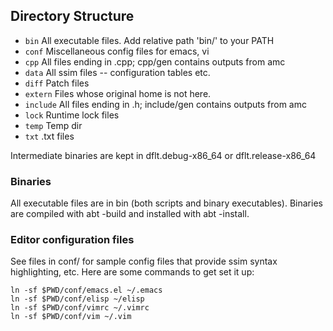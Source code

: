 ## Directory Structure

* `bin`         All executable files. Add relative path 'bin/' to your PATH
* `conf`        Miscellaneous config files for emacs, vi
* `cpp`         All files ending in .cpp; cpp/gen contains outputs from amc
* `data`        All ssim files -- configuration tables etc.
* `diff`        Patch files
* `extern`      Files whose original home is not here.
* `include`     All files ending in .h; include/gen contains outputs from amc
* `lock`        Runtime lock files
* `temp`        Temp dir
* `txt`         .txt files

Intermediate binaries are kept in dflt.debug-x86_64 or dflt.release-x86_64

### Binaries

All executable files are in bin (both scripts and binary executables).
Binaries are compiled with abt -build and installed with abt -install.

### Editor configuration files

See files in conf/ for sample config files that provide ssim syntax highlighting, etc.
Here are some commands to get set it up:

    ln -sf $PWD/conf/emacs.el ~/.emacs
    ln -sf $PWD/conf/elisp ~/elisp
    ln -sf $PWD/conf/vimrc ~/.vimrc
    ln -sf $PWD/conf/vim ~/.vim

